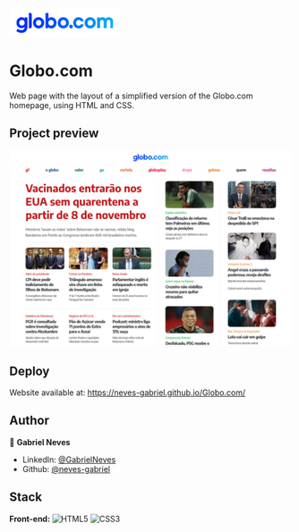 ![Logo](assets/logo.png)
# Globo.com

Web page with the layout of a simplified version of the Globo.com homepage, using HTML and CSS.



## Project preview

![Preview do projeto](assets/preview2.png)
## Deploy

Website available at: https://neves-gabriel.github.io/Globo.com/
## Author

👤 **Gabriel Neves**

- LinkedIn: [@GabrielNeves](https://www.linkedin.com/in/gabriel-rodrigues-neves/)
- Github: [@neves-gabriel](https://github.com/neves-gabriel)
## Stack

**Front-end:** ![HTML5](https://img.shields.io/badge/html5-%23E34F26.svg?style=for-the-badge&logo=html5&logoColor=white) ![CSS3](https://img.shields.io/badge/css3-%231572B6.svg?style=for-the-badge&logo=css3&logoColor=white)
